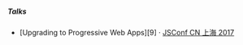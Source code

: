 ##### Talks

- [Upgrading to Progressive Web Apps][9] · [JSConf CN 上海 2017](http://2017.jsconf.cn/)
